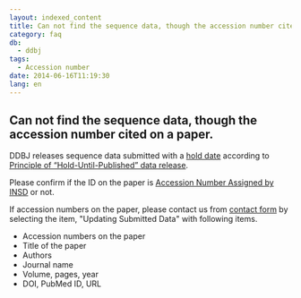 ```yaml
---
layout: indexed_content
title: Can not find the sequence data, though the accession number cited on a paper.
category: faq
db:
  - ddbj
tags: 
  - Accession number
date: 2014-06-16T11:19:30
lang: en
---
```


## Can not find the sequence data, though the accession number cited on a paper.

<p>DDBJ releases sequence data submitted with a <a href="/ddbj/submission-e.html#holddate">hold date</a> according to <a href="/data-release-policy-e.html">Principle of “Hold-Until-Published” data release</a>. </p>
<p>Please confirm if the ID on the paper is <a href="/acc_def-e.html">Accession Number Assigned by INSD</a> or not. </p>
<p>If accession numbers on the paper, please contact us from <a href="/contact-e.html#to-ddbj">contact form</a> by selecting the item, "Updating Submitted Data" with following items.</p>
<ul>
  <li>Accession numbers on the paper</li>
  <li>Title of the paper</li>
  <li>Authors</li>
  <li>Journal name</li>
  <li>Volume, pages, year</li>
  <li>DOI, PubMed ID, URL</li>
</ul>